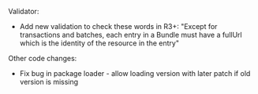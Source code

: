 Validator:
* Add new validation to check these words in R3+: "Except for transactions and batches, each entry in a Bundle must have a fullUrl which is the identity of the resource in the entry"

Other code changes:
* Fix bug in package loader - allow loading version with later patch if old version is missing
